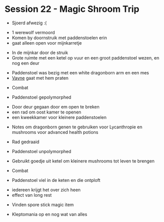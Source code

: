 # Session 22 - Magic Shroom Trip

- Sjoerd afwezig :(

+ 1 werewolf vermoord
+ Komen by doornstruik met paddenstoelen erin
+ gaat alleen open voor mijnkarretje

- In de mijnkar door de struik
- Grote ruimte met een ketel op vuur en een groot paddenstoel wezen, en nog een deur

+ Paddenstoel was bezig met een white dragonborn arm en een mes
+ [Vayne](https://bookstack.hemels.me/books/Inquisitors/page/vayne) gaat met hem praten

- Combat

+ Paddenstoel gepolymorphed

- Door deur gegaan door em open te breken
- een rad om oost kamer te openen
- een kweekkamer voor kleinere paddenstoelen

+ Notes om dragonborn genen te gebruiken voor Lycanthropie en mushrooms voor advanced health potions

- Rad gedraaid

+ Paddenstoel unpolymorphed

- Gebruikt goedje uit ketel om kleinere mushrooms tot leven te brengen

+ Combat

- Paddenstoel viel in de keten en die ontploft

+ iedereen krijgt het over zich heen
+ effect van long rest

- Vinden spore stick magic item

+ Kleptomania op en nog wat van alles
